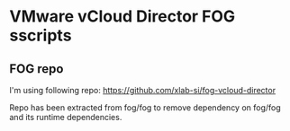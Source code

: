 # VMware vCloud Director FOG sscripts

## FOG repo

I'm using following repo:
https://github.com/xlab-si/fog-vcloud-director

Repo has been extracted from fog/fog to remove dependency on fog/fog and its runtime dependencies.
